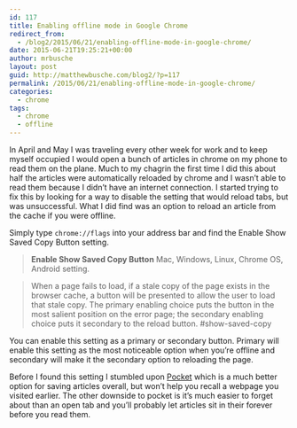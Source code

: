 ```yaml
---
id: 117
title: Enabling offline mode in Google Chrome
redirect_from:
  - /blog2/2015/06/21/enabling-offline-mode-in-google-chrome/
date: 2015-06-21T19:25:21+00:00
author: mrbusche
layout: post
guid: http://matthewbusche.com/blog2/?p=117
permalink: /2015/06/21/enabling-offline-mode-in-google-chrome/
categories:
  - chrome
tags:
  - chrome
  - offline
---
```

In April and May I was traveling every other week for work and to keep myself occupied I would open a bunch of articles in chrome on my phone to read them on the plane. Much to my chagrin the first time I did this about half the articles were automatically reloaded by chrome and I wasn&#8217;t able to read them because I didn&#8217;t have an internet connection. I started trying to fix this by looking for a way to disable the setting that would reload tabs, but was unsuccessful. What I did find was an option to reload an article from the cache if you were offline.

Simply type `chrome://flags` into your address bar and find the Enable Show Saved Copy Button setting.

> **Enable Show Saved Copy Button** Mac, Windows, Linux, Chrome OS, Android setting.

> When a page fails to load, if a stale copy of the page exists in the browser cache, a button will be presented to allow the user to load that stale copy. The primary enabling choice puts the button in the most salient position on the error page; the secondary enabling choice puts it secondary to the reload button. #show-saved-copy

You can enable this setting as a primary or secondary button. Primary will enable this setting as the most noticeable option when you&#8217;re offline and secondary will make it the secondary option to reloading the page.

Before I found this setting I stumbled upon [Pocket](https://getpocket.com/) which is a much better option for saving articles overall, but won&#8217;t help you recall a webpage you visited earlier. The other downside to pocket is it&#8217;s much easier to forget about than an open tab and you&#8217;ll probably let articles sit in their forever before you read them.